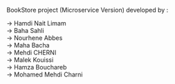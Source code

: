BookStore project (Microservice Version) developed by : 

-> Hamdi Nait Limam <br />
-> Baha Sahli <br />
-> Nourhene Abbes  <br />
-> Maha Bacha  <br />
-> Mehdi CHERNI <br />
-> Malek Kouissi  <br />
-> Hamza Bouchareb  <br />
-> Mohamed Mehdi Charni
